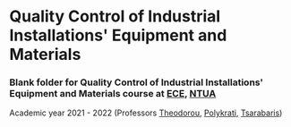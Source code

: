 # Quality Control of Industrial Installations' Equipment and Materials


### Blank folder for **Quality Control of Industrial Installations' Equipment and Materials** course at [ECE](https://www.ece.ntua.gr/en), [NTUA](https://www.ntua.gr/en) 
Academic year 2021 - 2022 (Professors [Theodorou](https://www.ece.ntua.gr/en/staff/9), [Polykrati](https://www.ece.ntua.gr/en/staff/146), [Tsarabaris](https://www.ece.ntua.gr/en/staff/181))